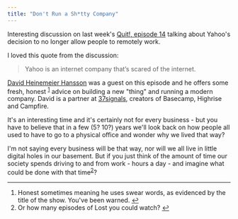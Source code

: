 ```yaml
---
title: "Don't Run a Sh*tty Company"
---
```

<p>Interesting discussion on last week's <a href="http://5by5.tv/quit/14">Quit!, episode 14</a> talking about Yahoo's decision to no longer allow people to remotely work.</p>
<p>I loved this quote from the discussion:</p>
<blockquote><p>
  Yahoo is an internet company that’s scared of the internet.
</p></blockquote>
<p><a href="http://david.heinemeierhansson.com">David Heinemeier Hansson</a> was a guest on this episode and he offers some fresh, honest <sup id="fnref-21223:1"><a href="#fn-21223:1" rel="footnote">1</a></sup> advice on building a new "thing" and running a modern company. David is a partner at <a href="http://37signals.com">37signals</a>, creators of Basecamp, Highrise and Campfire.</p>
<p>It's an interesting time and it's certainly not for every business - but you have to believe that in a few (5? 10?) years we'll look back on how people all used to have to go to a physical office and wonder why we lived that way?</p>
<p>I'm not saying every business will be that way, nor will we all live in little digital holes in our basement. But if you just think of the amount of time our society spends driving to and from work - hours a day - and imagine what could be done with that time<sup id="fnref-21223:2"><a href="#fn-21223:2" rel="footnote">2</a></sup>?</p>
<div class="footnotes">
<hr />
<ol>
<li id="fn-21223:1">
Honest sometimes meaning he uses swear words, as evidenced by the title of the show. You've been warned.&#160;<a href="#fnref-21223:1" rev="footnote">&#8617;</a>
</li>
<li id="fn-21223:2">
Or how many episodes of Lost you could watch?&#160;<a href="#fnref-21223:2" rev="footnote">&#8617;</a>
</li>
</ol>
</div>
